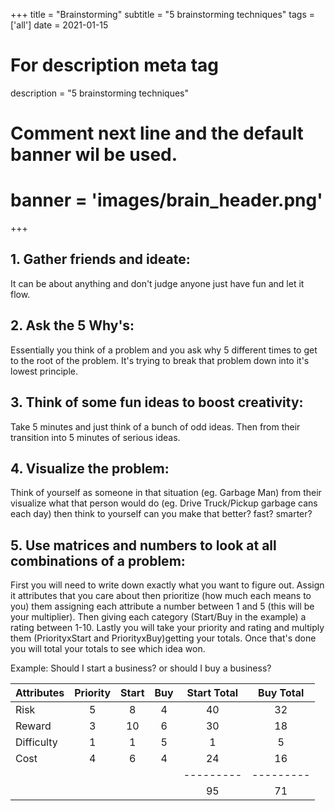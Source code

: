 +++
title = "Brainstorming"
subtitle = "5 brainstorming techniques"
tags = ['all']
date = 2021-01-15

# For description meta tag
description = "5 brainstorming techniques"

# Comment next line and the default banner wil be used.
# banner = 'images/brain_header.png'

+++

## 1. Gather friends and ideate:
 It can be about anything and don't judge anyone just have fun and let it flow.

## 2. Ask the 5 Why's:
Essentially you think of a problem and you ask why 5 different times to get to the root of the problem. It's trying to break that problem down into it's lowest principle.

## 3. Think of some fun ideas to boost creativity:
Take 5 minutes and just think of a bunch of odd ideas. Then from their transition into 5 minutes of serious ideas.

## 4. Visualize the problem:
Think of yourself as someone in that situation (eg. Garbage Man) from their visualize what that person would do (eg. Drive Truck/Pickup garbage cans each day) then think to yourself can you make that better? fast? smarter?

## 5. Use matrices and numbers to look at all combinations of a problem:
First you will need to write down exactly what you want to figure out. Assign it attributes that you care about then prioritize (how much each means to you) them assigning each attribute a number between 1 and 5 (this will be your multiplier). Then giving each category (Start/Buy in the example) a rating between 1-10. Lastly you will take your priority and rating and multiply them (PriorityxStart and PriorityxBuy)getting your totals. Once that's done you will total your totals to see which idea won.

Example: Should I start a business? or should I buy a business?

| Attributes | Priority | Start | Buy | Start Total | Buy Total |
|:-----------|:--------:|:-----:|:---:|:-----------:|:---------:|
| Risk       | 5        | 8     | 4   | 40          | 32        |
| Reward     | 3        | 10    | 6   | 30          | 18        |
| Difficulty | 1        | 1     | 5   | 1           | 5         |
| Cost       | 4        | 6     | 4   | 24          | 16        |
|            |          |       |     | ---------   | --------- |
|            |          |       |     | 95          | 71        |
